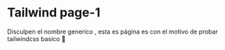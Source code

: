 # Tailwind page-1 

Disculpen el nombre generico , esta es página es con el motivo de probar tailwindcss basico :stars: